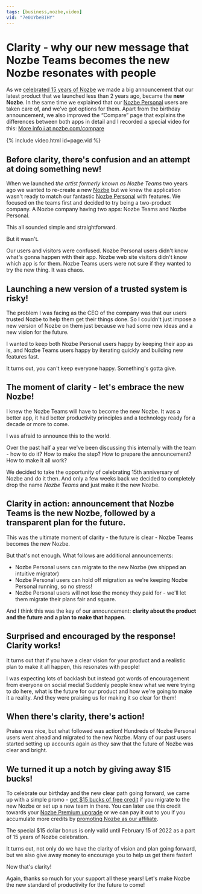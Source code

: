 ```yaml
---
tags: [business,nozbe,video]
vid: "7e0UYbeBIHY"
---
```


# Clarity - why our new message that Nozbe Teams becomes the new Nozbe resonates with people

As we [celebrated 15 years of Nozbe](/nozbe15) we made a big announcement that our latest product that we launched less than 2 years ago, became the **new Nozbe**. In the same time we explained that our [Nozbe Personal][np] users are taken care of, and we’ve got options for them. Apart from the birthday announcement, we also improved the “Compare” page that explains the differences between both apps in detail and I recorded a special video for this: [More info ℹ️ at nozbe.com/compare][l]

{% include video.html id=page.vid %}

<!--More-->

## Before clarity, there's confusion and an attempt at doing something new!

When we launched *the artist formerly known as Nozbe Teams* two years ago we wanted to re-create a new [Nozbe][n] but we knew the application wasn't ready to match our fantastic [Nozbe Personal][np] with features. We focused on the teams first and decided to try being a two-product company. A Nozbe company having two apps: Nozbe Teams and Nozbe Personal.

This all sounded simple and straightforward.

But it wasn't.

Our users and visitors were confused. Nozbe Personal users didn't know what's gonna happen with their app. Nozbe web site visitors didn't know which app is for them. Nozbe Teams users were not sure if they wanted to try the new thing. It was chaos.

## Launching a new version of a trusted system is risky!

The problem I was facing as the CEO of the company was that our users trusted Nozbe to help them get their things done. So I couldn't just impose a new version of Nozbe on them just because we had some new ideas and a new vision for the future.

I wanted to keep both Nozbe Personal users happy by keeping their app as is, and Nozbe Teams users happy by iterating quickly and building new features fast.

It turns out, you can't keep everyone happy. Something's gotta give.

## The moment of clarity - let's embrace the new Nozbe!

I knew the Nozbe Teams will have to become the new Nozbe. It was  a better app, it had better productivity principles and a technology ready for a decade or more to come.

I was afraid to announce this to the world.

Over the past half a year we've been discussing this internally with the team - how to do it? How to make the step? How to prepare the announcement? How to make it all work?

We decided to take the opportunity of celebrating 15th anniversary of Nozbe and do it then. And only a few weeks back we decided to completely drop the name *Nozbe Teams* and just make it the new Nozbe.

## Clarity in action: announcement that Nozbe Teams is the new Nozbe, followed by a transparent plan for the future.

This was the ultimate moment of clarity - the future is clear - Nozbe Teams becomes the new Nozbe.

But that's not enough. What follows are additional announcements:

- Nozbe Personal users can migrate to the new Nozbe (we shipped an intuitive migrator)
- Nozbe Personal users can hold off migration as we're keeping Nozbe Personal running, so no stress!
- Nozbe Personal users will not lose the money they paid for - we'll let them migrate their plans fair and square.

And I think this was the key of our announcement: **clarity about the product and the future and a plan to make that happen.**

## Surprised and encouraged by the response! Clarity works!

It turns out that if you have a clear vision for your product and a realistic plan to make it all happen, this resonates with people!

I was expecting lots of backlash but instead got words of encouragement from everyone on social media! Suddenly people knew what we were trying to do here, what is the future for our product and how we're going to make it a reality. And they were praising us for making it so clear for them!

## When there's clarity, there's action!

Praise was nice, but what followed was action! Hundreds of Nozbe Personal users went ahead and migrated to the new Nozbe. Many of our past users started setting up accounts again as they saw that the future of Nozbe was clear and bright.

## We turned it up a notch by giving away $15 bucks!

To celebrate our birthday and the new clear path going forward, we came up with a simple promo - [get $15 bucks of free credit](https://nozbe.com/promo/) if you migrate to the new Nozbe or set up a new team in there. You can later use this credit towards your [Nozbe Premium upgrade](https://nozbe.com/free/) or  we can pay it out to you if you accumulate more credits by [promoting Nozbe as our affiliate](https://nozbe.com/refer/).

The special $15 dollar bonus is only valid until February 15 of 2022 as a part of 15 years of Nozbe celebration.

It turns out, not only do we have the clarity of vision and plan going forward, but we also give away money to encourage you to help us get there faster!

Now that's clarity!

Again, thanks so much for your support all these years! Let's make Nozbe the new standard of productivity for the future to come!


[l]: https://nozbe.com/compare

[n]: https://michael.gratis/nozbe
[np]: https://michael.gratis/nozbepersonal